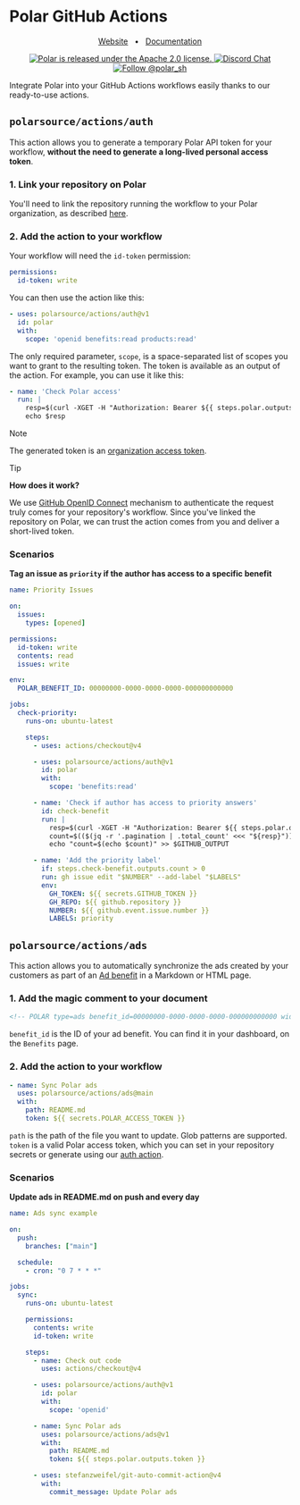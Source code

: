 # Polar GitHub Actions

<div align="center">

<a href="https://polar.sh">Website</a>
<span>&nbsp;&nbsp;•&nbsp;&nbsp;</span>
<a href="https:/docs.polar.sh">Documentation</a>


<p align="center">
  <a href="https://github.com/polarsource/polar/blob/main/LICENSE">
    <img src="https://img.shields.io/badge/license-Apache%202.0-blue.svg" alt="Polar is released under the Apache 2.0 license." />
  </a>

  <a href="https://discord.gg/STfRufb32V">
    <img src="https://img.shields.io/badge/chat-on%20discord-7289DA.svg" alt="Discord Chat" />
  </a>

  <a href="https://twitter.com/intent/follow?screen_name=polar_sh">
    <img src="https://img.shields.io/twitter/follow/polar_sh.svg?label=Follow%20@polar_sh" alt="Follow @polar_sh" />
  </a>
</p>
</div>

Integrate Polar into your GitHub Actions workflows easily thanks to our ready-to-use actions.

## `polarsource/actions/auth`

This action allows you to generate a temporary Polar API token for your workflow, **without the need to generate a long-lived personal access token**.

### 1. Link your repository on Polar

You'll need to link the repository running the workflow to your Polar organization, as described [here](https://docs.polar.sh/github/install).

### 2. Add the action to your workflow

Your workflow will need the `id-token` permission:

```yaml
permissions:
  id-token: write
```

You can then use the action like this:

```yaml
- uses: polarsource/actions/auth@v1
  id: polar
  with:
    scope: 'openid benefits:read products:read'
```

The only required parameter, `scope`, is a space-separated list of scopes you want to grant to the resulting token. The token is available as an output of the action. For example, you can use it like this:

```yaml
- name: 'Check Polar access'
  run: |
    resp=$(curl -XGET -H "Authorization: Bearer ${{ steps.polar.outputs.token }}" https://api.polar.sh/api/v1/oauth2/userinfo)
    echo $resp
```

> [!NOTE]
> The generated token is an [organization access token](/docs/api/authentication#user-vs-organization-access-tokens).

> [!TIP]
> **How does it work?**
>
> We use [GitHub OpenID Connect](https://docs.github.com/en/actions/security-for-github-actions/security-hardening-your-deployments/about-security-hardening-with-openid-connect) mechanism to authenticate the request truly comes for your repository's workflow. Since you've linked the repository on Polar, we can trust the action comes from you and deliver a short-lived token.

### Scenarios

**Tag an issue as `priority` if the author has access to a specific benefit**

```yaml
name: Priority Issues

on:
  issues:
    types: [opened]

permissions:
  id-token: write
  contents: read
  issues: write

env:
  POLAR_BENEFIT_ID: 00000000-0000-0000-0000-000000000000

jobs:
  check-priority:
    runs-on: ubuntu-latest

    steps:
      - uses: actions/checkout@v4

      - uses: polarsource/actions/auth@v1
        id: polar
        with:
          scope: 'benefits:read'

      - name: 'Check if author has access to priority answers'
        id: check-benefit
        run: |
          resp=$(curl -XGET -H "Authorization: Bearer ${{ steps.polar.outputs.token }}" https://api.polar.sh/api/v1/benefits/${{ env.POLAR_BENEFIT_ID }}/grants?is_granted=true&github_user_id=${{ github.event.issue.user.id }})
          count=$(($(jq -r '.pagination | .total_count' <<< "${resp}")))
          echo "count=$(echo $count)" >> $GITHUB_OUTPUT

      - name: 'Add the priority label'
        if: steps.check-benefit.outputs.count > 0
        run: gh issue edit "$NUMBER" --add-label "$LABELS"
        env:
          GH_TOKEN: ${{ secrets.GITHUB_TOKEN }}
          GH_REPO: ${{ github.repository }}
          NUMBER: ${{ github.event.issue.number }}
          LABELS: priority
```

## `polarsource/actions/ads`

This action allows you to automatically synchronize the ads created by your customers as part of an [Ad benefit](https://docs.polar.sh/benefits/ads) in a Markdown or HTML page.

### 1. Add the magic comment to your document

```html
<!-- POLAR type=ads benefit_id=00000000-0000-0000-0000-000000000000 width=100 height=100 -->
```

`benefit_id` is the ID of your ad benefit. You can find it in your dashboard, on the `Benefits` page.

### 2. Add the action to your workflow

```yaml
- name: Sync Polar ads
  uses: polarsource/actions/ads@main
  with:
    path: README.md
    token: ${{ secrets.POLAR_ACCESS_TOKEN }}
```

`path` is the path of the file you want to update. Glob patterns are supported. `token` is a valid Polar access token, which you can set in your repository secrets or generate using our [auth action](#polarsourceactionsauth).

### Scenarios

**Update ads in README.md on push and every day**

```yaml
name: Ads sync example

on:
  push:
    branches: ["main"]

  schedule:
    - cron: "0 7 * * *"

jobs:
  sync:
    runs-on: ubuntu-latest

    permissions:
      contents: write
      id-token: write

    steps:
      - name: Check out code
        uses: actions/checkout@v4

      - uses: polarsource/actions/auth@v1
        id: polar
        with:
          scope: 'openid'

      - name: Sync Polar ads
        uses: polarsource/actions/ads@v1
        with:
          path: README.md
          token: ${{ steps.polar.outputs.token }}

      - uses: stefanzweifel/git-auto-commit-action@v4
        with:
          commit_message: Update Polar ads
```
